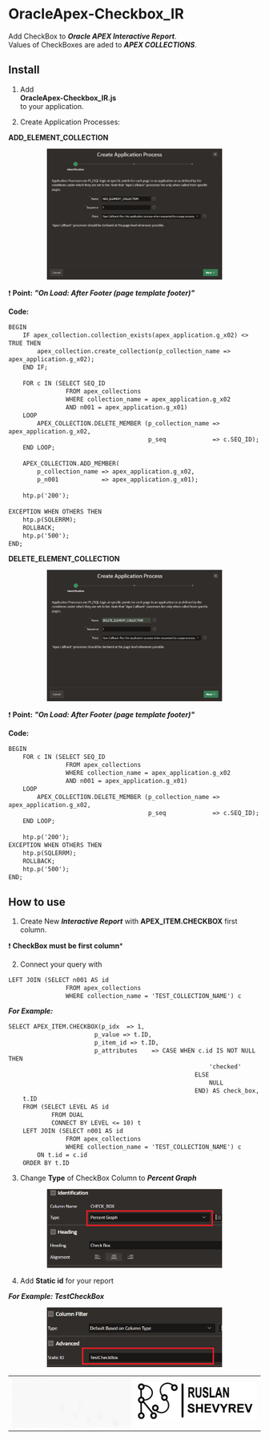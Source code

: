 # OracleApex-Checkbox_IR

Add CheckBox to ***Oracle APEX Interactive Report***.\
Values of CheckBoxes are aded to ***APEX COLLECTIONS***.

## Install

1. Add\
**OracleApex-Checkbox_IR.js**\
to your application.

2. Create Application Processes:

**ADD_ELEMENT_COLLECTION**

<p align="center">
  <img src="https://github.com/Ruslan-Shevyrev/MediaFilesToGitHub/blob/master/OracleApex-Checkbox_IR/media/1.%20OracleApex-Checkbox_IR.png" width="350" title="ADD_ELEMENT_COLLECTION">
</p>

:exclamation: **Point:** ***"On Load: After Footer (page template footer)"***

**Code:**
```
BEGIN
    IF apex_collection.collection_exists(apex_application.g_x02) <> TRUE THEN
		apex_collection.create_collection(p_collection_name => apex_application.g_x02);
    END IF;

	FOR c IN (SELECT SEQ_ID
				FROM apex_collections
				WHERE collection_name = apex_application.g_x02
				AND n001 = apex_application.g_x01)
    LOOP
        APEX_COLLECTION.DELETE_MEMBER (p_collection_name => apex_application.g_x02,
									   p_seq             => c.SEQ_ID);
    END LOOP;

    APEX_COLLECTION.ADD_MEMBER(
        p_collection_name => apex_application.g_x02,
        p_n001            => apex_application.g_x01);
		
	htp.p('200');
   
EXCEPTION WHEN OTHERS THEN
	htp.p(SQLERRM);
    ROLLBACK;
    htp.p('500');
END;
```

**DELETE_ELEMENT_COLLECTION**

<p align="center">
  <img src="https://github.com/Ruslan-Shevyrev/MediaFilesToGitHub/blob/master/OracleApex-Checkbox_IR/media/2.%20OracleApex-Checkbox_IR.png" width="350" title="DELETE_ELEMENT_COLLECTION">
</p>

:exclamation: **Point:** ***"On Load: After Footer (page template footer)"***

**Code:**
```
BEGIN
	FOR c IN (SELECT SEQ_ID
				FROM apex_collections
				WHERE collection_name = apex_application.g_x02
				AND n001 = apex_application.g_x01)
    LOOP
        APEX_COLLECTION.DELETE_MEMBER (p_collection_name => apex_application.g_x02,
									   p_seq             => c.SEQ_ID);
    END LOOP;

	htp.p('200');
EXCEPTION WHEN OTHERS THEN
	htp.p(SQLERRM);
    ROLLBACK;
    htp.p('500');
END;
```

## How to use

1. Create New ***Interactive Report*** with **APEX_ITEM.CHECKBOX** first column. 

:exclamation: **CheckBox must be first column***

2. Connect your query with 

```
LEFT JOIN (SELECT n001 AS id
				FROM apex_collections
				WHERE collection_name = 'TEST_COLLECTION_NAME') c
```

***For Example:***

```
SELECT APEX_ITEM.CHECKBOX(p_idx  => 1,
                 		p_value => t.ID,
                 		p_item_id => t.ID,                  
                 		p_attributes    => CASE WHEN c.id IS NOT NULL THEN 
                 										'checked' 
                 									ELSE 
                 										NULL 
                 									END) AS check_box, 
    t.ID
    FROM (SELECT LEVEL AS id 
            FROM DUAL
            CONNECT BY LEVEL <= 10) t
    LEFT JOIN (SELECT n001 AS id
				FROM apex_collections
				WHERE collection_name = 'TEST_COLLECTION_NAME') c
    	ON t.id = c.id
    ORDER BY t.ID
```

3. Change **Type** of CheckBox Column to ***Percent Graph***

<p align="center">
  <img src="https://github.com/Ruslan-Shevyrev/MediaFilesToGitHub/blob/master/OracleApex-Checkbox_IR/media/3.%20OracleApex-Checkbox_IR.png" width="350" title="Type">
</p>

4. Add **Static id** for your report 

***For Example: TestCheckBox***

<p align="center">
  <img src="https://github.com/Ruslan-Shevyrev/MediaFilesToGitHub/blob/master/OracleApex-Checkbox_IR/media/4.%20OracleApex-Checkbox_IR.png" width="350" title="Type">
</p>

<table>
  <tr>
    <td valign="center" width="49%"><img src="https://github.com/Ruslan-Shevyrev/Ruslan-Shevyrev/blob/main/logoRS/logo_mini.gif" title="logo"></td>
    <td valign="center" width="49%"><img src="https://github.com/Ruslan-Shevyrev/Ruslan-Shevyrev/blob/main/logoRS/logoRS_FULL.png" title="RuslanShevyrev"></td>
  </tr>
</table>